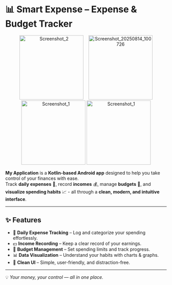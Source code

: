 # 📊 Smart Expense – Expense & Budget Tracker
<p align="center">
  <img src="https://github.com/user-attachments/assets/03ec0fef-c680-41a5-a5b3-d7f0b71e598d" alt="Screenshot_2" width="200"/>
  &nbsp;&nbsp;
<img src="https://github.com/user-attachments/assets/45adc5eb-4267-4804-bf00-afd8c3cb841d" alt="Screenshot_20250814_100726" width="200" />
  <img src="https://github.com/user-attachments/assets/7bb1c109-a083-43f0-8aa6-326dd95b849a" alt="Screenshot_1" width="200"/>
    <img src="https://github.com/user-attachments/assets/ff710e94-6039-430a-95bc-8ffa37a078a5" alt="Screenshot_1" width="200"/>
</p>

**My Application** is a **Kotlin-based Android app** designed to help you take control of your finances with ease.  
Track **daily expenses** 💸, record **incomes** 💰, manage **budgets** 🎯, and **visualize spending habits** 📈 - all through a **clean, modern, and intuitive interface**.

---

## ✨ Features
- 📅 **Daily Expense Tracking** – Log and categorize your spending effortlessly.  
- 💵 **Income Recording** – Keep a clear record of your earnings.  
- 🎯 **Budget Management** – Set spending limits and track progress.  
- 📊 **Data Visualization** – Understand your habits with charts & graphs.  
- 🖤 **Clean UI** – Simple, user-friendly, and distraction-free.

---

💡 *Your money, your control — all in one place.*
